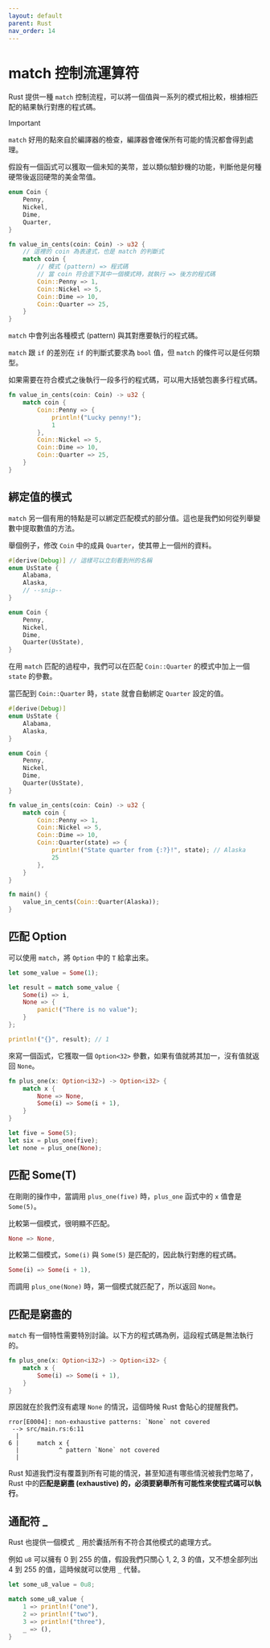 ```yaml
---
layout: default
parent: Rust
nav_order: 14
---
```


# match 控制流運算符

Rust 提供一種 `match` 控制流程，可以將一個值與一系列的模式相比較，根據相匹配的結果執行對應的程式碼。

> [!IMPORTANT]
>
> `match` 好用的點來自於編譯器的檢查，編譯器會確保所有可能的情況都會得到處理。

假設有一個函式可以獲取一個未知的美幣，並以類似驗鈔機的功能，判斷他是何種硬幣後返回硬幣的美金幣值。

```rust
enum Coin {
    Penny,
    Nickel,
    Dime,
    Quarter,
}

fn value_in_cents(coin: Coin) -> u32 {
    // 這裡的 coin 為表達式，也是 match 的判斷式
    match coin {
        // 模式 (pattern) => 程式碼
        // 當 coin 符合底下其中一個模式時，就執行 => 後方的程式碼
        Coin::Penny => 1,
        Coin::Nickel => 5,
        Coin::Dime => 10,
        Coin::Quarter => 25,
    }
}
```

`match` 中會列出各種模式 (pattern) 與其對應要執行的程式碼。

`match` 跟 `if` 的差別在 `if` 的判斷式要求為 `bool` 值，但 `match` 的條件可以是任何類型。

如果需要在符合模式之後執行一段多行的程式碼，可以用大括號包裹多行程式碼。

```rust
fn value_in_cents(coin: Coin) -> u32 {
    match coin {
        Coin::Penny => {
            println!("Lucky penny!");
            1
        },
        Coin::Nickel => 5,
        Coin::Dime => 10,
        Coin::Quarter => 25,
    }
}
```

## 綁定值的模式

`match` 另一個有用的特點是可以綁定匹配模式的部分值。這也是我們如何從列舉變數中提取數值的方法。

舉個例子，修改 `Coin` 中的成員 `Quarter`，使其帶上一個州的資料。

```rust
#[derive(Debug)] // 這樣可以立刻看到州的名稱
enum UsState {
    Alabama,
    Alaska,
    // --snip--
}

enum Coin {
    Penny,
    Nickel,
    Dime,
    Quarter(UsState),
}
```

在用 `match` 匹配的過程中，我們可以在匹配 `Coin::Quarter` 的模式中加上一個 `state` 的參數。

當匹配到 `Coin::Quarter` 時，`state` 就會自動綁定 `Quarter` 設定的值。

```rust
#[derive(Debug)]
enum UsState {
    Alabama,
    Alaska,
}

enum Coin {
    Penny,
    Nickel,
    Dime,
    Quarter(UsState),
}

fn value_in_cents(coin: Coin) -> u32 {
    match coin {
        Coin::Penny => 1,
        Coin::Nickel => 5,
        Coin::Dime => 10,
        Coin::Quarter(state) => {
            println!("State quarter from {:?}!", state); // Alaska
            25
        },
    }
}

fn main() {
    value_in_cents(Coin::Quarter(Alaska));
}
```

## 匹配 Option

可以使用 `match`，將 `Option` 中的 `T` 給拿出來。

```rust
let some_value = Some(1);

let result = match some_value {
    Some(i) => i,
    None => {
        panic!("There is no value");
    }
};

println!("{}", result); // 1
```

來寫一個函式，它獲取一個 `Option<32>` 參數，如果有值就將其加一，沒有值就返回 `None`。

```rust
fn plus_one(x: Option<i32>) -> Option<i32> {
    match x {
        None => None,
        Some(i) => Some(i + 1),
    }
}

let five = Some(5);
let six = plus_one(five);
let none = plus_one(None);
```

## 匹配 Some(T)

在剛剛的操作中，當調用 `plus_one(five)` 時，`plus_one` 函式中的 `x` 值會是 `Some(5)`。

比較第一個模式，很明顯不匹配。

```rust
None => None,
```

比較第二個模式，`Some(i)` 與 `Some(5)` 是匹配的，因此執行對應的程式碼。

```rust
Some(i) => Some(i + 1),
```

而調用 `plus_one(None)` 時，第一個模式就匹配了，所以返回 `None`。

## 匹配是窮盡的

`match` 有一個特性需要特別討論。以下方的程式碼為例，這段程式碼是無法執行的。

```rust
fn plus_one(x: Option<i32>) -> Option<i32> {
    match x {
        Some(i) => Some(i + 1),
    }
}
```

原因就在於我們沒有處理 `None` 的情況，這個時候 Rust 會貼心的提醒我們。

```text
rror[E0004]: non-exhaustive patterns: `None` not covered
 --> src/main.rs:6:11
  |
6 |     match x {
  |           ^ pattern `None` not covered
  |
```

Rust 知道我們沒有覆蓋到所有可能的情況，甚至知道有哪些情況被我們忽略了，Rust 中的**匹配是窮盡 (exhaustive) 的，必須要窮舉所有可能性來使程式碼可以執行**。

## 通配符 **\_**

Rust 也提供一個模式 `_` 用於囊括所有不符合其他模式的處理方式。

例如 `u8` 可以擁有 0 到 255 的值，假設我們只關心 1, 2, 3 的值，又不想全部列出 4 到 255 的值，這時候就可以使用 `_` 代替。

```rust
let some_u8_value = 0u8;

match some_u8_value {
    1 => println!("one"),
    2 => println!("two"),
    3 => println!("three"),
    _ => (),
}
```
